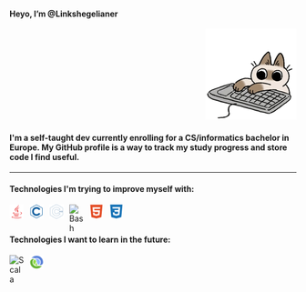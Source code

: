 <h4 align='left'>Heyo, I’m @Linkshegelianer</h4>
<p align="right">
 <img src="https://github.com/Linkshegelianer/Linkshegelianer/blob/main/411684.160.gif" alt="animated" />
</p>
<h4 align='left'>I'm a self-taught dev currently enrolling for a CS/informatics bachelor in Europe. My GitHub profile is a way to track my study progress and store code I find useful.</h4>



<hr>

<h4>Technologies I'm trying to improve myself with:</h4>
<div>
<img align='left' alt="Java" width="25px" style="padding-right:10px;" src="https://github.com/devicons/devicon/blob/master/icons/java/java-plain.svg"/>
<img align='left' alt="C" width="25px" style="padding-right:10px;" src="https://github.com/devicons/devicon/blob/master/icons/c/c-line.svg"/>
<img align='left' alt="C++" width="25px" style="padding-right:10px;" src="https://github.com/devicons/devicon/blob/master/icons/cplusplus/cplusplus-line.svg"/>
<img align='left' alt="Bash" width="25px" style="padding-right:10px;" src="https://cdn.jsdelivr.net/gh/devicons/devicon/icons/bash/bash-original.svg"/>
<img align='left' alt="HTML5" width="25px" style="padding-right:10px;" src="https://github.com/devicons/devicon/blob/master/icons/html5/html5-plain.svg"/> 
<img align='left' alt="CSS" width="25px" style="padding-right:10px;" src="https://github.com/devicons/devicon/blob/master/icons/css3/css3-plain.svg"/>
</div>
<br>
<br>
<h4> Technologies I want to learn in the future: </h4>
<div>
<img align='left' alt="Scala" width="25px" style="padding-right:10px;" src="https://cdn.jsdelivr.net/gh/devicons/devicon/icons/scala/scala-original.svg"/>
<img align='left' alt="Clojure" width="25px" style="padding-right:10px;" src="https://github.com/devicons/devicon/blob/master/icons/clojure/clojure-original.svg"/>
</div>
<br>
<br>
